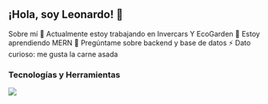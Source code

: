 ## ¡Hola, soy Leonardo! 👋

Sobre mí
🔭 Actualmente estoy trabajando en Invercars Y EcoGarden
🌱 Estoy aprendiendo MERN
💬 Pregúntame sobre backend y base de datos
⚡ Dato curioso: me gusta la carne asada

### Tecnologías y Herramientas
![]([https://example.com/path/to/image.png](https://img.shields.io/badge/OS-Linux-informational?style=flat&logo=linux&logoColor=white&color=2bbc8a))


